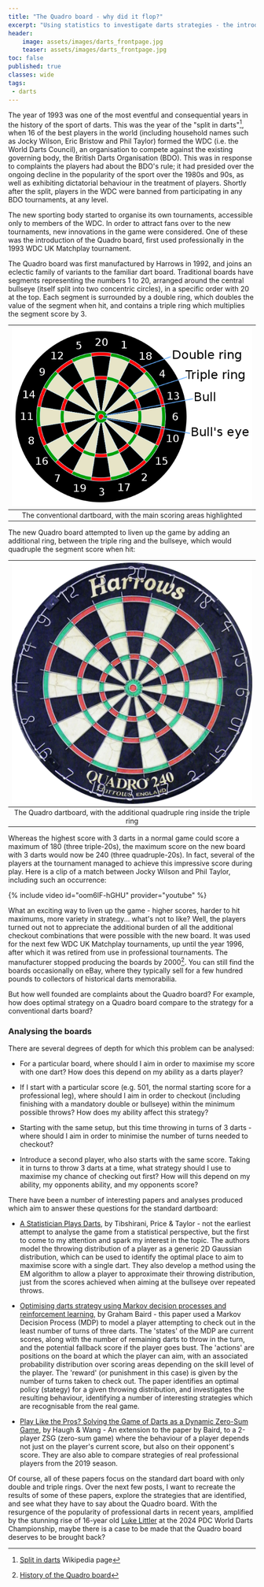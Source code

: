 ```yaml
---
title: "The Quadro board - why did it flop?"
excerpt: "Using statistics to investigate darts strategies - the introduction"
header:
    image: assets/images/darts_frontpage.jpg
    teaser: assets/images/darts_frontpage.jpg
toc: false
published: true
classes: wide
tags:
 - darts
---
```


The year of 1993 was one of the most eventful and consequential years in the history of the sport of darts. This was the year of the "split in darts"[^1], when 16 of the best players in the world (including household names such as Jocky Wilson, Eric Bristow and Phil Taylor) formed the WDC (i.e. the World Darts Council), an organisation to compete against the existing governing body, the British Darts Organisation (BDO). This was in response to complaints the players had about the BDO's rule; it had presided over the ongoing decline in the popularity of the sport over the 1980s and 90s, as well as exhibiting dictatorial behaviour in the treatment of players. Shortly after the split, players in the WDC were banned from participating in any BDO tournaments, at any level.

The new sporting body started to organise its own tournaments, accessible only to members of the WDC. In order to attract fans over to the new tournaments, new innovations in the game were considered. One of these was the introduction of the Quadro board, first used professionally in the 1993 WDC UK Matchplay tournament.

The Quadro board was first manufactured by Harrows in 1992, and joins an eclectic family of variants to the familiar dart board. Traditional boards have segments representing the numbers 1 to 20, arranged around the central bullseye (itself split into two concentric circles), in a specific order with 20 at the top. Each segment is surrounded by a double ring, which doubles the value of the segment when hit, and contains a triple ring which multiplies the segment score by 3.

| ![Conventional dartboard (yawn)](/assets/images/dartboard.png) |
|:--:|
| The conventional dartboard, with the main scoring areas highlighted | 

The new Quadro board attempted to liven up the game by adding an additional ring, between the triple ring and the bullseye, which would quadruple the segment score when hit:

| ![Quadro dartboard (:O)](/assets/images/quadro.png) |
|:--:|
| The Quadro dartboard, with the additional quadruple ring inside the triple ring | 

Whereas the highest score with 3 darts in a normal game could score a maximum of 180 (three triple-20s), the maximum score on the new board with 3 darts would now be 240 (three quadruple-20s). In fact, several of the players at the tournament managed to achieve this impressive score during play. Here is a clip of a match between Jocky Wilson and Phil Taylor, including such an occurrence:

{% include video id="oom6lF-hGHU" provider="youtube" %}

What an exciting way to liven up the game - higher scores, harder to hit maximums, more variety in strategy... what's not to like? Well, the players turned out not to appreciate the additional burden of all the additional checkout combinations that were possible with the new board. It was used for the next few WDC UK Matchplay tournaments, up until the year 1996, after which it was retired from use in professional tournaments. The manufacturer stopped producing the boards by 2000[^2]. You can still find the boards occasionally on eBay, where they typically sell for a few hundred pounds to collectors of historical darts memorabilia.

But how well founded are complaints about the Quadro board? For example, how does optimal strategy on a Quadro board compare to the strategy for a conventional darts board?

### Analysing the boards

There are several degrees of depth for which this problem can be analysed:

- For a particular board, where should I aim in order to maximise my score with one dart? How does this depend on my ability as a darts player?


- If I start with a particular score (e.g. 501, the normal starting score for a professional leg), where should I aim in order to checkout (including finishing with a mandatory double or bullseye) within the minimum possible throws? How does my ability affect this strategy?


- Starting with the same setup, but this time throwing in turns of 3 darts - where should I aim in order to minimise the number of turns needed to checkout?


- Introduce a second player, who also starts with the same score. Taking it in turns to throw 3 darts at a time, what strategy should I use to maximise my chance of checking out first? How will this depend on my ability, my opponents ability, and my opponents score?

There have been a number of interesting papers and analyses produced which aim to answer these questions for the standard dartboard:
- [A Statistician Plays Darts](https://www.stat.cmu.edu/~ryantibs/papers/darts.pdf), by Tibshirani, Price & Taylor - not the earliest attempt to analyse the game from a statistical perspective, but the first to come to my attention and spark my interest in the topic. The authors model the throwing distribution of a player as a generic 2D Gaussian distribution, which can be used to identify the optimal place to aim to maximise score with a single dart. They also develop a method using the EM algorithm to allow a player to approximate their throwing distribution, just from the scores achieved when aiming at the bullseye over repeated throws.


- [Optimising darts strategy using Markov decision processes and reinforcement learning](https://www.tandfonline.com/doi/abs/10.1080/01605682.2019.1610341), by Graham Baird - this paper used a Markov Decision Process (MDP) to model a player attempting to check out in the least number of turns of three darts. The 'states' of the MDP are current scores, along with the number of remaining darts to throw in the turn, and the potential fallback score if the player goes bust. The 'actions' are positions on the board at which the player can aim, with an associated probability distribution over scoring areas depending on the skill level of the player. The 'reward' (or punishment in this case) is given by the number of turns taken to check out. The paper identifies an optimal policy (stategy) for a given throwing distribution, and investigates the resulting behaviour, identifying a number of interesting strategies which are recognisable from the real game.


- [Play Like the Pros? Solving the Game of Darts as a
Dynamic Zero-Sum Game](https://arxiv.org/pdf/2011.11031.pdf), by Haugh & Wang - An extension to the paper by Baird, to a 2-player ZSG (zero-sum game) where the behaviour of a player depends not just on the player's current score, but also on their opponent's score. They are also able to compare strategies of real professional players from the 2019 season.

Of course, all of these papers focus on the standard dart board with only double and triple rings. Over the next few posts, I want to recreate the results of some of these papers, explore the strategies that are identified, and see what they have to say about the Quadro board. With the resurgence of the popularity of professional darts in recent years, amplified by the stunning rise of 16-year old [Luke Littler](https://en.wikipedia.org/wiki/Luke_Littler) at the 2024 PDC World Darts Championship, maybe there is a case to be made that the Quadro board deserves to be brought back?

[^1]: [Split in darts](https://en.wikipedia.org/wiki/Split_in_darts) Wikipedia page
[^2]: [History of the Quadro board](https://patrickchaplin.com/2019/10/07/the-quadro-240/)
